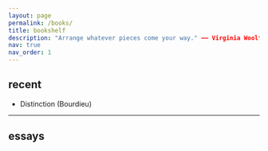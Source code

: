 ```yaml
---
layout: page
permalink: /books/
title: bookshelf
description: "Arrange whatever pieces come your way." —— Virginia Woolf
nav: true
nav_order: 1
---
```



<!-- _pages/publications.md -->
<div class="publications">
</div>

## recent  

- Distinction (Bourdieu)

---

## essays




